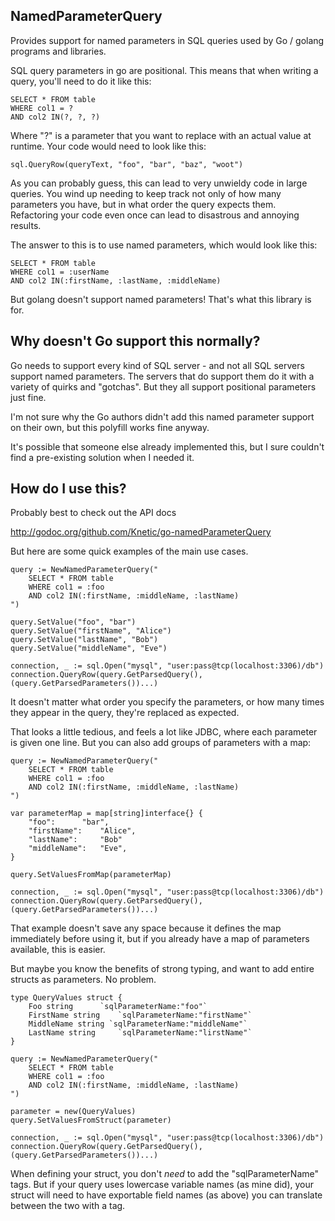 NamedParameterQuery
--

Provides support for named parameters in SQL queries used by Go / golang programs and libraries.

SQL query parameters in go are positional. This means that
when writing a query, you'll need to do it like this:

	SELECT * FROM table
	WHERE col1 = ?
	AND col2 IN(?, ?, ?)

Where "?" is a parameter that you want to replace with an actual value at runtime.
Your code would need to look like this:

	sql.QueryRow(queryText, "foo", "bar", "baz", "woot")

As you can probably guess, this can lead to very unwieldy code in large queries.
You wind up needing to keep track not only of how many parameters you have, but in what
order the query expects them. Refactoring your code even once can lead to disastrous
and annoying results.

The answer to this is to use named parameters, which would look like this:

	SELECT * FROM table
	WHERE col1 = :userName
	AND col2 IN(:firstName, :lastName, :middleName)

But golang doesn't support named parameters! That's what this library is for.

Why doesn't Go support this normally?
--

Go needs to support every kind of SQL server - and not all SQL servers
support named parameters.
The servers that do support them do it with a variety of quirks and "gotchas".
But they all support positional parameters just fine.

I'm not sure why the Go authors didn't add this named parameter support
on their own, but this polyfill works fine anyway.

It's possible that someone else already implemented this, but I sure couldn't find
a pre-existing solution when I needed it.


How do I use this?
--

Probably best to check out the API docs

http://godoc.org/github.com/Knetic/go-namedParameterQuery

But here are some quick examples of the main use cases.

	query := NewNamedParameterQuery("
		SELECT * FROM table
		WHERE col1 = :foo
		AND col2 IN(:firstName, :middleName, :lastName)
	")

	query.SetValue("foo", "bar")
	query.SetValue("firstName", "Alice")
	query.SetValue("lastName", "Bob")
	query.SetValue("middleName", "Eve")

	connection, _ := sql.Open("mysql", "user:pass@tcp(localhost:3306)/db")
	connection.QueryRow(query.GetParsedQuery(), (query.GetParsedParameters())...)

It doesn't matter what order you specify the parameters, or how many times they appear in the query,
they're replaced as expected.

That looks a little tedious, and feels a lot like JDBC, where each parameter is given one line.
But you can also add groups of parameters with a map:

	query := NewNamedParameterQuery("
		SELECT * FROM table
		WHERE col1 = :foo
		AND col2 IN(:firstName, :middleName, :lastName)
	")

	var parameterMap = map[string]interface{} {
		"foo": 		"bar",
		"firstName": 	"Alice",
		"lastName": 	"Bob"
		"middleName": 	"Eve",
	}

	query.SetValuesFromMap(parameterMap)

	connection, _ := sql.Open("mysql", "user:pass@tcp(localhost:3306)/db")
	connection.QueryRow(query.GetParsedQuery(), (query.GetParsedParameters())...)

That example doesn't save any space because it defines the map immediately before using it,
but if you already have a map of parameters available, this is easier.

But maybe you know the benefits of strong typing, and want to add entire structs as parameters.
No problem.

	type QueryValues struct {
		Foo string		`sqlParameterName:"foo"`
		FirstName string 	`sqlParameterName:"firstName"`
		MiddleName string `sqlParameterName:"middleName"`
		LastName string 	`sqlParameterName:"lirstName"`
	}

	query := NewNamedParameterQuery("
		SELECT * FROM table
		WHERE col1 = :foo
		AND col2 IN(:firstName, :middleName, :lastName)
	")

	parameter = new(QueryValues)
	query.SetValuesFromStruct(parameter)

	connection, _ := sql.Open("mysql", "user:pass@tcp(localhost:3306)/db")
	connection.QueryRow(query.GetParsedQuery(), (query.GetParsedParameters())...)

When defining your struct, you don't *need* to add the "sqlParameterName" tags.
But if your query uses lowercase variable names (as mine did), your struct
will need to have exportable field names (as above) you can translate between the two
with a tag.
